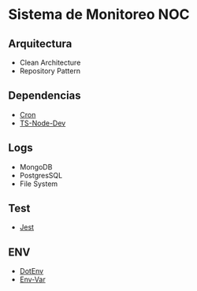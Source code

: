 # Sistema de Monitoreo NOC

## Arquitectura

- Clean Architecture
- Repository Pattern

## Dependencias

- [Cron](https://www.npmjs.com/package/cron)
- [TS-Node-Dev](https://www.npmjs.com/package/ts-node-dev)

## Logs

- MongoDB
- PostgresSQL
- File System

## Test

- [Jest](https://jestjs.io/)

## ENV

- [DotEnv](https://www.npmjs.com/package/dotenv)
- [Env-Var](https://www.npmjs.com/package/env-var)

